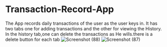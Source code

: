 # Transaction-Record-App
The App records daily transactions of the user as the user keys in. 
It has two tabs one for adding transactions and the other for viewing the History.
In the history tab,one can delete the transactions as He wills.there is a delete button for each tab
![Screenshot (88)](https://github.com/Collins-maker/Transaction-Record-App/assets/69569206/76787623-31a6-407b-85be-73f0871f4703)
![Screenshot (87)](https://github.com/Collins-maker/Transaction-Record-App/assets/69569206/47ec0187-ddbc-4271-86f9-aff2688a4301)
